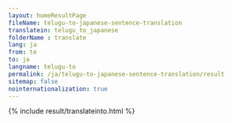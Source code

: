 ```yaml
---
layout: homeResultPage
fileName: telugu-to-japanese-sentence-translation
translatein: telugu_to_japanese
folderName : translate
lang: ja
from: te
to: ja
langname: telugu-to
permalink: /ja/telugu-to-japanese-sentence-translation/result
sitemap: false
nointernationalization: true
---
```

{% include result/translateinto.html %}

<script src="/js/result/translation.js" data-foldername="{{page.folderName}}" data-lang="{{page.lang}}"></script>
